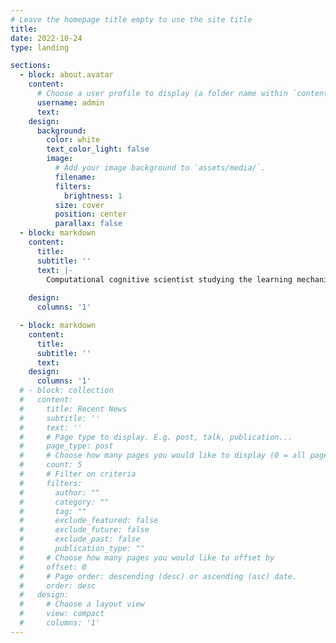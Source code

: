 ```yaml
---
# Leave the homepage title empty to use the site title
title:
date: 2022-10-24
type: landing

sections:
  - block: about.avatar
    content:
      # Choose a user profile to display (a folder name within `content/authors/`)
      username: admin
      text: 
    design:
      background:
        color: white
        text_color_light: false
        image:
          # Add your image background to `assets/media/`.
          filename: 
          filters:
            brightness: 1
          size: cover
          position: center
          parallax: false
  - block: markdown
    content:
      title:
      subtitle: ''
      text: |-
        Computational cognitive scientist studying the learning mechanisms underlying changes in mental health. [Research group](https://radulesculab.org/) leader at the Mt. Sinai Center for Computational Psychiatry. 
 
    design:
      columns: '1'

  - block: markdown
    content:
      title:
      subtitle: ''
      text:
    design:
      columns: '1'
  # - block: collection
  #   content:
  #     title: Recent News
  #     subtitle: ''
  #     text: ''
  #     # Page type to display. E.g. post, talk, publication...
  #     page_type: post
  #     # Choose how many pages you would like to display (0 = all pages)
  #     count: 5
  #     # Filter on criteria
  #     filters:
  #       author: ""
  #       category: ""
  #       tag: ""
  #       exclude_featured: false
  #       exclude_future: false
  #       exclude_past: false
  #       publication_type: ""
  #     # Choose how many pages you would like to offset by
  #     offset: 0
  #     # Page order: descending (desc) or ascending (asc) date.
  #     order: desc
  #   design:
  #     # Choose a layout view
  #     view: compact
  #     columns: '1'
---
```

